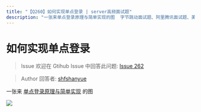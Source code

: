 ```yaml
---
title: "【Q260】如何实现单点登录 | server高频面试题"
description: "一张来单点登录原理与简单实现的图  字节跳动面试题、阿里腾讯面试题、美团小米面试题。"
---
```


# 如何实现单点登录

> Issue
> 欢迎在 Gtihub Issue 中回答此问题: [Issue 262](https://github.com/shfshanyue/Daily-Question/issues/262)

> Author
> 回答者: [shfshanyue](https://github.com/shfshanyue)

一张来 [单点登录原理与简单实现](https://images2015.cnblogs.com/blog/797930/201612/797930-20161203152650974-276822362.png) 的图

![](https://images2015.cnblogs.com/blog/797930/201612/797930-20161203152650974-276822362.png)
